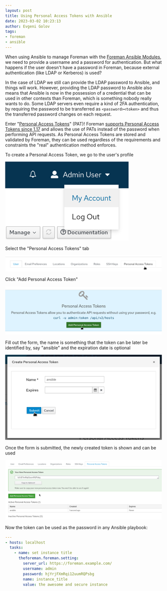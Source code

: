 ```yaml
---
layout: post
title: Using Personal Access Tokens with Ansible
date: 2023-03-02 10:23:13
author: Evgeni Golov
tags:
- foreman
- ansible
---
```


When using Ansible to manage Foreman with the [Foreman Ansible Modules](https://github.com/theforeman/foreman-ansible-modules), we need to provide a username and a password for authentication.
But what happens if the user doesn't have a password in Foreman, because external authentication (like LDAP or Kerberos) is used?

<!--more-->

In the case of LDAP we still can provide the LDAP password to Ansible, and things will work.
However, providing the LDAP password to Ansible also means that Ansible is now in the possession of a credential that can be used in other contexts than Foreman, which is something nobody really wants to do.
Some LDAP servers even require a kind of 2FA authentication, by requiring the password to be transferred as `<password><token>` and thus the transferred password changes on each request.

Enter "[Personal Access Tokens](https://en.wikipedia.org/wiki/Personal_access_token)" (PAT)! Foreman [supports Personal Access Tokens since 1.17](https://projects.theforeman.org/issues/21394) and allows the use of PATs instead of the password when performing API requests. As Personal Access Tokens are stored and validated by Foreman, they can be used regardless of the requirements and constraints the "real" authentication method enforces.

To create a Personal Access Token, we go to the user's profile

![Foreman menu showing the links to the user's profile](/static/images/blog_images/2023-03-02-using-personal-access-tokens-with-ansible/01-my-profile.png)

Select the "Personal Access Tokens" tab

![Foreman user profile menu, Personal Access Tokens tab is selected](/static/images/blog_images/2023-03-02-using-personal-access-tokens-with-ansible/02-menu-pat.png)

Click "Add Personal Access Token"

![Personal Access Token page, Add Personal Access Token button is selected](/static/images/blog_images/2023-03-02-using-personal-access-tokens-with-ansible/03-add-pat.png)

Fill out the form, the name is something that the token can be later be identified by, say "ansible" and the expiration date is optional

![Personal Access Token creation form, the name is filed in as "ansible"](/static/images/blog_images/2023-03-02-using-personal-access-tokens-with-ansible/04-pat-form.png)

Once the form is submitted, the newly created token is shown and can be used

![Personal Access Token page, newly created token is shown](/static/images/blog_images/2023-03-02-using-personal-access-tokens-with-ansible/05-pat-success.png)

Now the token can be used as the password in any Ansible playbook:

```yaml
---
- hosts: localhost
  tasks:
    - name: set instance title
      theforeman.foreman.setting:
        server_url: https://foreman.example.com/
        username: admin
        password: hjYrjFXmRqi12uumRQPsbg
        name: instance_title
        value: the awesome and secure instance
```
